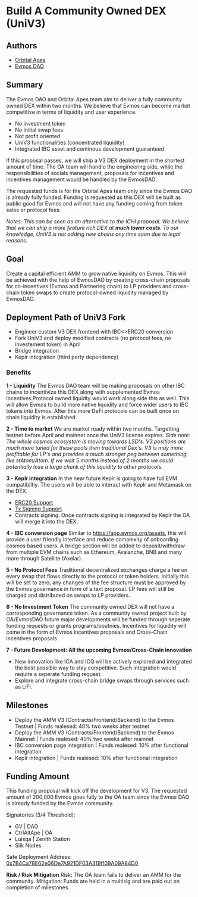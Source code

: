 # Build A Community Owned DEX (UniV3)
## Authors
-  [Orbital Apes](https://twitter.com/OrbitalApes)
-  [Evmos DAO](https://twitter.com/EvmosDAO)

## Summary
The Evmos DAO and Orbital Apes team aim to deliver a fully community owned DEX within two months. We believe that Evmos can become market competitive in terms of liquidity and user experience. 

- No investment token 
- No initial swap fees 
- Not profit oriented
- UniV3 functionalities (concentrated liquidity)
- Integrated IBC asset and continous development guaranteed

If this proposal passes, we will ship a V3 DEX deployment in the shortest amount of time. The OA team will handle the engineering side, while the responsibilities of socials management, proposals for incentives and incentives management would be handled by the EvmosDAO.

The requested funds is for the Orbital Apes team only since the Evmos DAO is already fully funded. Funding is requested as this DEX will be built as public good for Evmos and will not have any funding coming from token sales or protocol fees.

*Notes: This can be seen as an alternative to the ICHI proposal. We believe that we can ship a more feature rich DEX at **much lower costs**. To our knowledge, UniV3 is not adding new chains any time soon due to legal reasons.*


## Goal
Create a capital efficient AMM to grow native liquidity on Evmos. This will be achieved with the help of EvmosDAO by creating cross-chain proposals for co-incentives (Evmos and Partnering chain) to LP providers and cross-chain token swaps to create protocol-owned liquidity managed by EvmosDAO.

## Deployment Path of UniV3 Fork

- Engineer custom V3 DEX frontend with IBC<>ERC20 conversion
- Fork UniV3 and deploy modified contracts (no protocol fees, no investement token) in April
- Bridge integration  
- Keplr integration (third party dependency)

### Benefits  
**1 - Liquidity**
The Evmos DAO team will be making proposals on other IBC chains to incentivize this DEX along with supplemented Evmos incentives.Protocol owned liquidty would work along side this as well. This will allow Evmos to build more native liquidity and force wider users to IBC tokens into Evmos. After this more DeFi protocols can be built once on chain liquidity is established.

**2 - Time to market**
We are market ready within two months. Targetting testnet before April and mainnet once the UniV3 license expires. 
*Side note: The whole cosmos ecosystem is moving towards LSD's. V3 positions are much more tuned for these pools then traditional Dex's. V3 is may more profitable for LP's and provides a much stronger peg between something like stAtom/Atom. If we wait 5 months instead of 2 months we could potentially lose a large chunk of this liquidity to other protocols.*

**3 - Keplr integration**
In the near future Keplr is going to have full EVM compatibiltiy. The users will be able to interact with Keplr and Metamask on the DEX.

- [ERC20 Support](https://github.com/chainapsis/keplr-wallet/pull/531)
- [Tx Signing Support](https://github.com/chainapsis/keplr-wallet/pull/483)
- Contracts signing: Once contracts signing is integrated by Keplr the OA will merge it into the DEX.

**4 - IBC conversion page**
Similar to https://app.evmos.org/assets, this will provide a user friendly interface and reduce complexity of onboarding cosmos based users. A bridge section will be added to deposit/withdraw from multiple EVM chains such as Ethereum, Avalanche, BNB and many more through Satellite (Axelar). 

**5 - No Protocol Fees** 
Traditional decentralized exchanges charge a fee on every swap that flows directly to the protocol or token holders. Initially this will be set to zero, any changes of the fee structure must be approved by the Evmos governance in form of a text proposal. LP fees will still be charged and distributed on swaps to LP providers.

**6 - No Investment Token**
The community owned DEX will not have a corresponding governance token. As a community owned project built by OA/EvmosDAO future major developments will be funded through seperate funding requests or grants programs/boutnies. Incentives for liquidity will come in the form of Evmos incentives proposals and Cross-Chain incentives proposals.


**7 - Future Development: All the upcoming Evmos/Cross-Chain innovation**
- New innovation like ICA and ICQ will be actively explored and integrated the best possible way to stay competitive. Such integration would require a seperate funding request.
- Explore and integrate cross-chain bridge swaps through services such as LiFi.


## Milestones

- Deploy the AMM V3 (Contracts/Frontend/Backend) to the Evmos Testnet | Funds realesed: 40% two weeks after testnet 
- Deploy the AMM V3 (Contracts/Frontend/Backend) to the Evmos Mainnet | Funds realesed: 40% two weeks after mainnet 
- IBC conversion page integration | Funds realesed: 10% after functional integration 
- Keplr integration | Funds realesed: 10% after functional integration 


## Funding Amount
This funding proposal will kick off the development for V3. The requested amount of 200,000 Evmos goes fully to the OA team since the Evmos DAO is already funded by the Evmos community.

Signatories (3/4 Threshold):
- GV | DAO 
- CtrlAltApe | OA
- Luisqa | Zenith Station
- Silk Nodes 

Safe Deployment Address: [0x7B4Ca78E62e06De7A921DF03A319ff09A09A84D0](https://safe.evmos.org/evmos:0x7B4Ca78E62e06De7A921DF03A319ff09A09A84D0/home?showCreationModal=true)

**Risk / Risk Mitigation**
Risk: The OA team fails to deliver an AMM for the community.
Mitigation: Funds are held in a multisig and are paid out on completion of milestones.
